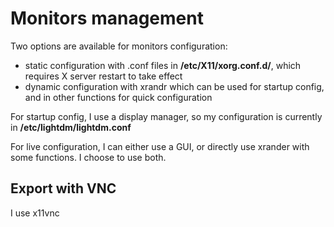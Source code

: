 # Monitors management

Two options are available for monitors configuration:
  - static configuration with .conf files in **/etc/X11/xorg.conf.d/**, which requires X server restart to take effect
  - dynamic configuration with xrandr which can be used for startup config, and in other functions for quick configuration

For startup config, I use a display manager, so my configuration is currently in **/etc/lightdm/lightdm.conf**

For live configuration, I can either use a GUI, or directly use xrander with some functions. I choose to use both.

## Export with VNC

I use x11vnc

